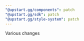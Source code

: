 ```yaml
---
"@upstart.gg/components": patch
"@upstart.gg/sdk": patch
"@upstart.gg/style-system": patch
---
```


Various changes
